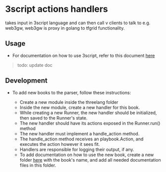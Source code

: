 # 3script actions handlers

takes input in 3script language and can then call v clients to talk to e.g. web3gw, web3gw is proxy in golang to tfgrid functionality.

## Usage

- For documentation on how to use 3script, refer to this document [here](../../manual/src/threelang/parser.md)

> todo: update doc

## Development

- To add new books to the parser, follow these instructions:

  - Create a new module inside the threelang folder
  - Inside the new module, create a new handler for this book.
  - While creating a new Runner, the new handler should be initialized, then saved to the Runner's state.
  - The new handler should have its actions exposed in the Runner.run() method
  - The new handler must implement a handle_action method.
  - The handle_action method receives an playbook.Action, and executes the action however it sees fit.
  - Handlers are responsible for logging their output, if any.
  - To add documentation on how to use the new book, create a new folder [here](../../manual/src/threelang/) with the book's name, and add all needed documentation files in this folder.
